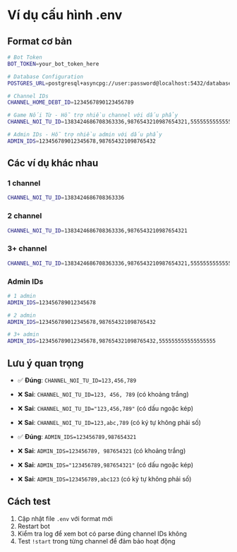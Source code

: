 # Ví dụ cấu hình .env

## Format cơ bản

```bash
# Bot Token
BOT_TOKEN=your_bot_token_here

# Database Configuration
POSTGRES_URL=postgresql+asyncpg://user:password@localhost:5432/database_name

# Channel IDs
CHANNEL_HOME_DEBT_ID=1234567890123456789

# Game Nối Từ - Hỗ trợ nhiều channel với dấu phẩy
CHANNEL_NOI_TU_ID=1383424686708363336,9876543210987654321,5555555555555555555

# Admin IDs - Hỗ trợ nhiều admin với dấu phẩy
ADMIN_IDS=123456789012345678,987654321098765432
```

## Các ví dụ khác nhau

### 1 channel
```bash
CHANNEL_NOI_TU_ID=1383424686708363336
```

### 2 channel
```bash
CHANNEL_NOI_TU_ID=1383424686708363336,9876543210987654321
```

### 3+ channel
```bash
CHANNEL_NOI_TU_ID=1383424686708363336,9876543210987654321,5555555555555555555
```

### Admin IDs
```bash
# 1 admin
ADMIN_IDS=123456789012345678

# 2 admin
ADMIN_IDS=123456789012345678,987654321098765432

# 3+ admin
ADMIN_IDS=123456789012345678,987654321098765432,555555555555555555
```

## Lưu ý quan trọng

- ✅ **Đúng**: `CHANNEL_NOI_TU_ID=123,456,789`
- ❌ **Sai**: `CHANNEL_NOI_TU_ID=123, 456, 789` (có khoảng trắng)
- ❌ **Sai**: `CHANNEL_NOI_TU_ID="123,456,789"` (có dấu ngoặc kép)
- ❌ **Sai**: `CHANNEL_NOI_TU_ID=123,abc,789` (có ký tự không phải số)

- ✅ **Đúng**: `ADMIN_IDS=123456789,987654321`
- ❌ **Sai**: `ADMIN_IDS=123456789, 987654321` (có khoảng trắng)
- ❌ **Sai**: `ADMIN_IDS="123456789,987654321"` (có dấu ngoặc kép)
- ❌ **Sai**: `ADMIN_IDS=123456789,abc123` (có ký tự không phải số)

## Cách test

1. Cập nhật file `.env` với format mới
2. Restart bot
3. Kiểm tra log để xem bot có parse đúng channel IDs không
4. Test `!start` trong từng channel để đảm bảo hoạt động
